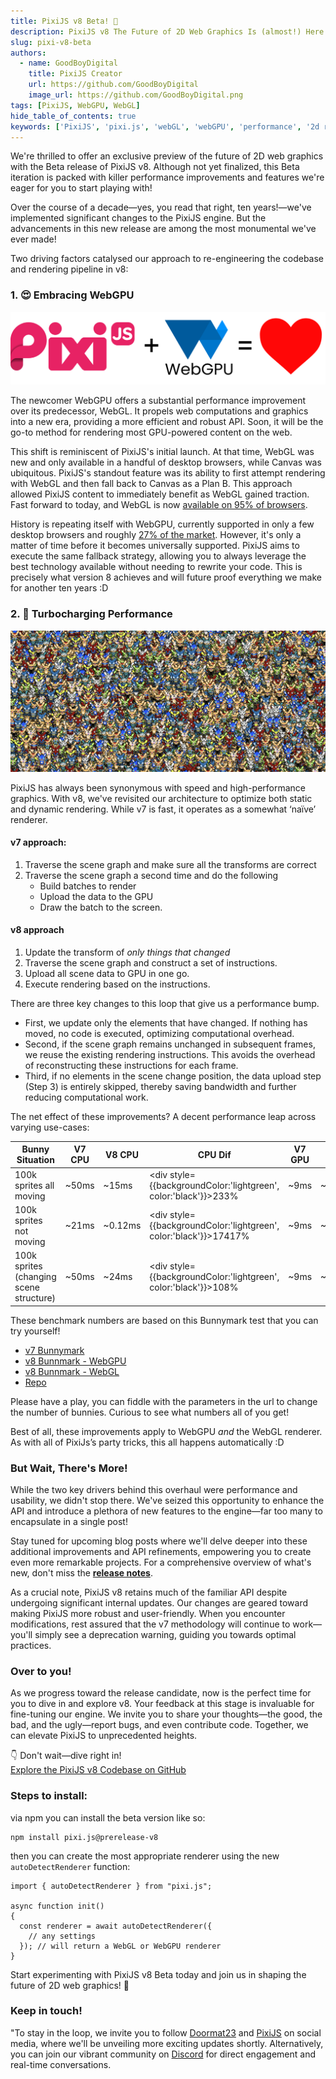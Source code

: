 ```yaml
---
title: PixiJS v8 Beta! 🎉
description: PixiJS v8 The Future of 2D Web Graphics Is (almost!) Here!
slug: pixi-v8-beta
authors:
  - name: GoodBoyDigital
    title: PixiJS Creator
    url: https://github.com/GoodBoyDigital
    image_url: https://github.com/GoodBoyDigital.png
tags: [PixiJS, WebGPU, WebGL]
hide_table_of_contents: true
keywords: ['PixiJS', 'pixi.js', 'webGL', 'webGPU', 'performance', '2d rendering', '2d webGL', 'javascript graphics', 'game development']
---
```


We're thrilled to offer an exclusive preview of the future of 2D web graphics with the Beta release of PixiJS v8. Although not yet finalized, this Beta iteration is packed with killer performance improvements and features we're eager for you to start playing with!

Over the course of a decade—yes, you read that right, ten years!—we've implemented significant changes to the PixiJS engine. But the advancements in this new release are among the most monumental we've ever made!

<!--truncate-->

Two driving factors catalysed our approach to re-engineering the codebase and rendering pipeline in v8:

### 1. 😍 Embracing WebGPU

![PixiJS + webGPU = love](image-1.png)

The newcomer WebGPU offers a substantial performance improvement over its predecessor, WebGL. It propels web computations and graphics into a new era, providing a more efficient and robust API. Soon, it will be the go-to method for rendering most GPU-powered content on the web.

This shift is reminiscent of PixiJS's initial launch. At that time, WebGL was new and only available in a handful of desktop browsers, while Canvas was ubiquitous. PixiJS's standout feature was its ability to first attempt rendering with WebGL and then fall back to Canvas as a Plan B. This approach allowed PixiJS content to immediately benefit as WebGL gained traction. Fast forward to today, and WebGL is now [available on 95% of browsers](https://caniuse.com/webgl).

History is repeating itself with WebGPU, currently supported in only a few desktop browsers and roughly [27% of the market](https://caniuse.com/webgpu). However, it's only a matter of time before it becomes universally supported. PixiJS aims to execute the same fallback strategy, allowing you to always leverage the best technology available without needing to rewrite your code. This is precisely what version 8 achieves and will future proof everything we make for another ten years :D

### 2. 🚀 Turbocharging Performance

![bunnies](image.png)

PixiJS has always been synonymous with speed and high-performance graphics. With v8, we've revisited our architecture to optimize both static and dynamic rendering. While v7 is fast, it operates as a somewhat ‘naïve’ renderer.

#### v7 approach:

1. Traverse the scene graph and make sure all the transforms are correct
2. Traverse the scene graph a second time and do the following
   - Build batches to render
   - Upload the data to the GPU
   - Draw the batch to the screen.

#### v8 approach

1. Update the transform of *only things that changed*
2. Traverse the scene graph and construct a set of instructions.
3. Upload all scene data to GPU in one go.
4. Execute rendering based on the instructions.

There are three key changes to this loop that give us a performance bump.

- First, we update only the elements that have changed. If nothing has moved, no code is executed, optimizing computational overhead.
- Second, if the scene graph remains unchanged in subsequent frames, we reuse the existing rendering instructions. This avoids the overhead of reconstructing these instructions for each frame.
- Third, if no elements in the scene change position, the data upload step (Step 3) is entirely skipped, thereby saving bandwidth and further reducing computational work.

The net effect of these improvements? A decent performance leap across varying use-cases:

| Bunny Situation | V7 CPU  | V8 CPU |CPU Dif | V7 GPU | V8 GPU | GPU dif |
|-----------------|------------|------------|--------------------|------------|------------|--------------------|
| 100k sprites all moving | ~50ms | ~15ms | <div style={{backgroundColor:'lightgreen', color:'black'}}>233%</div> | ~9ms | ~2ms | <div style={{backgroundColor:'lightgreen', color:'black'}}>350%</div> |
| 100k sprites not moving | ~21ms | ~0.12ms | <div style={{backgroundColor:'lightgreen', color:'black'}}>17417%</div> | ~9ms | ~0.5ms | <div style={{backgroundColor:'lightgreen', color:'black'}}>1700%</div> |
| 100k sprites (changing scene structure) | ~50ms | ~24ms | <div style={{backgroundColor:'lightgreen', color:'black'}}>108%</div> | ~9ms | ~2ms | <div style={{backgroundColor:'lightgreen', color:'black'}}>350%</div> |

These benchmark numbers are based on this Bunnymark test that you can try yourself!

- [v7 Bunnymark](https://goodboydigital.github.io/pixi-bunnymark/dist/?version=v7&count=100000&renderer=webgpu)
- [v8 Bunnmark - WebGPU](https://goodboydigital.github.io/pixi-bunnymark/dist/?version=v8&count=100000&renderer=webgpu)
- [v8 Bunnmark - WebGL](https://goodboydigital.github.io/pixi-bunnymark/dist/?version=v8&count=100000&renderer=webgl)
- [Repo](https://goodboydigital.github.io/pixi-bunnymark)


Please have a play, you can fiddle with the parameters in the url to change the number of bunnies. Curious to see what numbers all of you get!

Best of all, these improvements apply to WebGPU *and* the WebGL renderer. As with all of PixiJs’s party tricks, this all happens automatically :D

### But Wait, There's More!

While the two key drivers behind this overhaul were performance and usability, we didn't stop there. We've seized this opportunity to enhance the API and introduce a plethora of new features to the engine—far too many to encapsulate in a single post!

Stay tuned for upcoming blog posts where we'll delve deeper into these additional improvements and API refinements, empowering you to create even more remarkable projects. For a comprehensive overview of what's new, don't miss the [**release notes**](https://github.com/pixijs/pixijs/releases/tag/v8.0.0-beta.0).

As a crucial note, PixiJS v8 retains much of the familiar API despite undergoing significant internal updates. Our changes are geared toward making PixiJS more robust and user-friendly. When you encounter modifications, rest assured that the v7 methodology will continue to work—you'll simply see a deprecation warning, guiding you towards optimal practices.

### Over to you!

As we progress toward the release candidate, now is the perfect time for you to dive in and explore v8. Your feedback at this stage is invaluable for fine-tuning our engine. We invite you to share your thoughts—the good, the bad, and the ugly—report bugs, and even contribute code. Together, we can elevate PixiJS to unprecedented heights.

👇 Don't wait—dive right in!  
[Explore the PixiJS v8 Codebase on GitHub](https://github.com/pixijs/pixijs/tree/next-v8)

### Steps to install:

via npm you can install the beta version like so:

```
npm install pixi.js@prerelease-v8
```

then you can create the most appropriate renderer using the new `autoDetectRenderer` function:

```
import { autoDetectRenderer } from "pixi.js";

async function init()
{
  const renderer = await autoDetectRenderer({
    // any settings
  }); // will return a WebGL or WebGPU renderer
}
```

Start experimenting with PixiJS v8 Beta today and join us in shaping the future of 2D web graphics! 🎉

### Keep in touch!

"To stay in the loop, we invite you to follow [Doormat23](https://twitter.com/Doormat23) and [PixiJS](https://twitter.com/PixiJS) on social media, where we'll be unveiling more exciting updates shortly. Alternatively, you can join our vibrant community on [Discord](https://discord.gg/nrnDP9wtyX) for direct engagement and real-time conversations.
